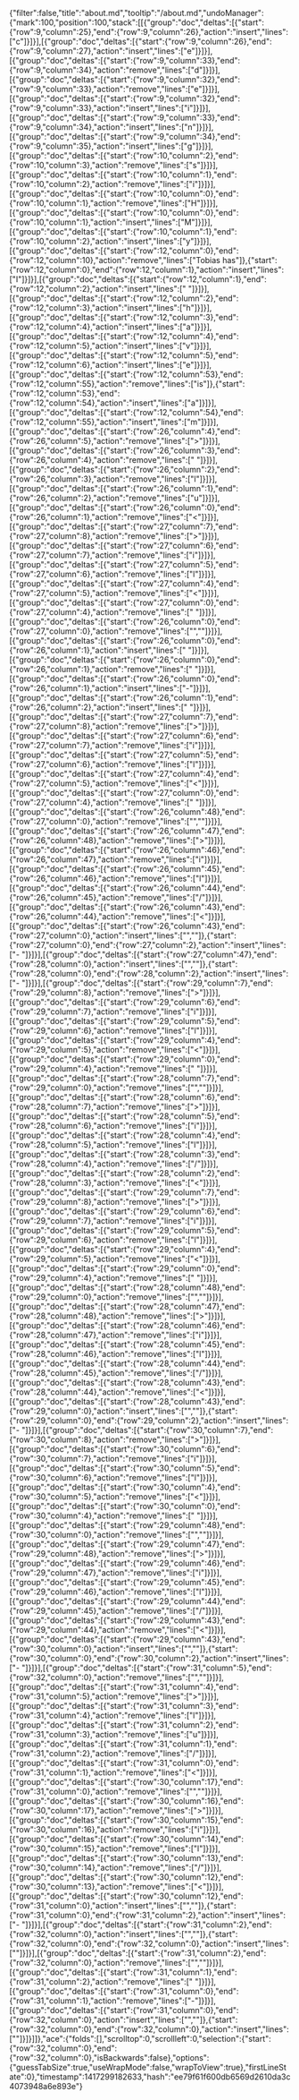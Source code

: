 {"filter":false,"title":"about.md","tooltip":"/about.md","undoManager":{"mark":100,"position":100,"stack":[[{"group":"doc","deltas":[{"start":{"row":9,"column":25},"end":{"row":9,"column":26},"action":"insert","lines":["c"]}]}],[{"group":"doc","deltas":[{"start":{"row":9,"column":26},"end":{"row":9,"column":27},"action":"insert","lines":["e"]}]}],[{"group":"doc","deltas":[{"start":{"row":9,"column":33},"end":{"row":9,"column":34},"action":"remove","lines":["d"]}]}],[{"group":"doc","deltas":[{"start":{"row":9,"column":32},"end":{"row":9,"column":33},"action":"remove","lines":["e"]}]}],[{"group":"doc","deltas":[{"start":{"row":9,"column":32},"end":{"row":9,"column":33},"action":"insert","lines":["i"]}]}],[{"group":"doc","deltas":[{"start":{"row":9,"column":33},"end":{"row":9,"column":34},"action":"insert","lines":["n"]}]}],[{"group":"doc","deltas":[{"start":{"row":9,"column":34},"end":{"row":9,"column":35},"action":"insert","lines":["g"]}]}],[{"group":"doc","deltas":[{"start":{"row":10,"column":2},"end":{"row":10,"column":3},"action":"remove","lines":["s"]}]}],[{"group":"doc","deltas":[{"start":{"row":10,"column":1},"end":{"row":10,"column":2},"action":"remove","lines":["i"]}]}],[{"group":"doc","deltas":[{"start":{"row":10,"column":0},"end":{"row":10,"column":1},"action":"remove","lines":["H"]}]}],[{"group":"doc","deltas":[{"start":{"row":10,"column":0},"end":{"row":10,"column":1},"action":"insert","lines":["M"]}]}],[{"group":"doc","deltas":[{"start":{"row":10,"column":1},"end":{"row":10,"column":2},"action":"insert","lines":["y"]}]}],[{"group":"doc","deltas":[{"start":{"row":12,"column":0},"end":{"row":12,"column":10},"action":"remove","lines":["Tobias has"]},{"start":{"row":12,"column":0},"end":{"row":12,"column":1},"action":"insert","lines":["I"]}]}],[{"group":"doc","deltas":[{"start":{"row":12,"column":1},"end":{"row":12,"column":2},"action":"insert","lines":[" "]}]}],[{"group":"doc","deltas":[{"start":{"row":12,"column":2},"end":{"row":12,"column":3},"action":"insert","lines":["h"]}]}],[{"group":"doc","deltas":[{"start":{"row":12,"column":3},"end":{"row":12,"column":4},"action":"insert","lines":["a"]}]}],[{"group":"doc","deltas":[{"start":{"row":12,"column":4},"end":{"row":12,"column":5},"action":"insert","lines":["v"]}]}],[{"group":"doc","deltas":[{"start":{"row":12,"column":5},"end":{"row":12,"column":6},"action":"insert","lines":["e"]}]}],[{"group":"doc","deltas":[{"start":{"row":12,"column":53},"end":{"row":12,"column":55},"action":"remove","lines":["is"]},{"start":{"row":12,"column":53},"end":{"row":12,"column":54},"action":"insert","lines":["a"]}]}],[{"group":"doc","deltas":[{"start":{"row":12,"column":54},"end":{"row":12,"column":55},"action":"insert","lines":["m"]}]}],[{"group":"doc","deltas":[{"start":{"row":26,"column":4},"end":{"row":26,"column":5},"action":"remove","lines":[">"]}]}],[{"group":"doc","deltas":[{"start":{"row":26,"column":3},"end":{"row":26,"column":4},"action":"remove","lines":[" "]}]}],[{"group":"doc","deltas":[{"start":{"row":26,"column":2},"end":{"row":26,"column":3},"action":"remove","lines":["l"]}]}],[{"group":"doc","deltas":[{"start":{"row":26,"column":1},"end":{"row":26,"column":2},"action":"remove","lines":["u"]}]}],[{"group":"doc","deltas":[{"start":{"row":26,"column":0},"end":{"row":26,"column":1},"action":"remove","lines":["<"]}]}],[{"group":"doc","deltas":[{"start":{"row":27,"column":7},"end":{"row":27,"column":8},"action":"remove","lines":[">"]}]}],[{"group":"doc","deltas":[{"start":{"row":27,"column":6},"end":{"row":27,"column":7},"action":"remove","lines":["i"]}]}],[{"group":"doc","deltas":[{"start":{"row":27,"column":5},"end":{"row":27,"column":6},"action":"remove","lines":["l"]}]}],[{"group":"doc","deltas":[{"start":{"row":27,"column":4},"end":{"row":27,"column":5},"action":"remove","lines":["<"]}]}],[{"group":"doc","deltas":[{"start":{"row":27,"column":0},"end":{"row":27,"column":4},"action":"remove","lines":["    "]}]}],[{"group":"doc","deltas":[{"start":{"row":26,"column":0},"end":{"row":27,"column":0},"action":"remove","lines":["",""]}]}],[{"group":"doc","deltas":[{"start":{"row":26,"column":0},"end":{"row":26,"column":1},"action":"insert","lines":[" "]}]}],[{"group":"doc","deltas":[{"start":{"row":26,"column":0},"end":{"row":26,"column":1},"action":"remove","lines":[" "]}]}],[{"group":"doc","deltas":[{"start":{"row":26,"column":0},"end":{"row":26,"column":1},"action":"insert","lines":["-"]}]}],[{"group":"doc","deltas":[{"start":{"row":26,"column":1},"end":{"row":26,"column":2},"action":"insert","lines":[" "]}]}],[{"group":"doc","deltas":[{"start":{"row":27,"column":7},"end":{"row":27,"column":8},"action":"remove","lines":[">"]}]}],[{"group":"doc","deltas":[{"start":{"row":27,"column":6},"end":{"row":27,"column":7},"action":"remove","lines":["i"]}]}],[{"group":"doc","deltas":[{"start":{"row":27,"column":5},"end":{"row":27,"column":6},"action":"remove","lines":["l"]}]}],[{"group":"doc","deltas":[{"start":{"row":27,"column":4},"end":{"row":27,"column":5},"action":"remove","lines":["<"]}]}],[{"group":"doc","deltas":[{"start":{"row":27,"column":0},"end":{"row":27,"column":4},"action":"remove","lines":["    "]}]}],[{"group":"doc","deltas":[{"start":{"row":26,"column":48},"end":{"row":27,"column":0},"action":"remove","lines":["",""]}]}],[{"group":"doc","deltas":[{"start":{"row":26,"column":47},"end":{"row":26,"column":48},"action":"remove","lines":[">"]}]}],[{"group":"doc","deltas":[{"start":{"row":26,"column":46},"end":{"row":26,"column":47},"action":"remove","lines":["i"]}]}],[{"group":"doc","deltas":[{"start":{"row":26,"column":45},"end":{"row":26,"column":46},"action":"remove","lines":["l"]}]}],[{"group":"doc","deltas":[{"start":{"row":26,"column":44},"end":{"row":26,"column":45},"action":"remove","lines":["/"]}]}],[{"group":"doc","deltas":[{"start":{"row":26,"column":43},"end":{"row":26,"column":44},"action":"remove","lines":["<"]}]}],[{"group":"doc","deltas":[{"start":{"row":26,"column":43},"end":{"row":27,"column":0},"action":"insert","lines":["",""]},{"start":{"row":27,"column":0},"end":{"row":27,"column":2},"action":"insert","lines":["- "]}]}],[{"group":"doc","deltas":[{"start":{"row":27,"column":47},"end":{"row":28,"column":0},"action":"insert","lines":["",""]},{"start":{"row":28,"column":0},"end":{"row":28,"column":2},"action":"insert","lines":["- "]}]}],[{"group":"doc","deltas":[{"start":{"row":29,"column":7},"end":{"row":29,"column":8},"action":"remove","lines":[">"]}]}],[{"group":"doc","deltas":[{"start":{"row":29,"column":6},"end":{"row":29,"column":7},"action":"remove","lines":["i"]}]}],[{"group":"doc","deltas":[{"start":{"row":29,"column":5},"end":{"row":29,"column":6},"action":"remove","lines":["l"]}]}],[{"group":"doc","deltas":[{"start":{"row":29,"column":4},"end":{"row":29,"column":5},"action":"remove","lines":["<"]}]}],[{"group":"doc","deltas":[{"start":{"row":29,"column":0},"end":{"row":29,"column":4},"action":"remove","lines":["    "]}]}],[{"group":"doc","deltas":[{"start":{"row":28,"column":7},"end":{"row":29,"column":0},"action":"remove","lines":["",""]}]}],[{"group":"doc","deltas":[{"start":{"row":28,"column":6},"end":{"row":28,"column":7},"action":"remove","lines":[">"]}]}],[{"group":"doc","deltas":[{"start":{"row":28,"column":5},"end":{"row":28,"column":6},"action":"remove","lines":["i"]}]}],[{"group":"doc","deltas":[{"start":{"row":28,"column":4},"end":{"row":28,"column":5},"action":"remove","lines":["l"]}]}],[{"group":"doc","deltas":[{"start":{"row":28,"column":3},"end":{"row":28,"column":4},"action":"remove","lines":["/"]}]}],[{"group":"doc","deltas":[{"start":{"row":28,"column":2},"end":{"row":28,"column":3},"action":"remove","lines":["<"]}]}],[{"group":"doc","deltas":[{"start":{"row":29,"column":7},"end":{"row":29,"column":8},"action":"remove","lines":[">"]}]}],[{"group":"doc","deltas":[{"start":{"row":29,"column":6},"end":{"row":29,"column":7},"action":"remove","lines":["i"]}]}],[{"group":"doc","deltas":[{"start":{"row":29,"column":5},"end":{"row":29,"column":6},"action":"remove","lines":["l"]}]}],[{"group":"doc","deltas":[{"start":{"row":29,"column":4},"end":{"row":29,"column":5},"action":"remove","lines":["<"]}]}],[{"group":"doc","deltas":[{"start":{"row":29,"column":0},"end":{"row":29,"column":4},"action":"remove","lines":["    "]}]}],[{"group":"doc","deltas":[{"start":{"row":28,"column":48},"end":{"row":29,"column":0},"action":"remove","lines":["",""]}]}],[{"group":"doc","deltas":[{"start":{"row":28,"column":47},"end":{"row":28,"column":48},"action":"remove","lines":[">"]}]}],[{"group":"doc","deltas":[{"start":{"row":28,"column":46},"end":{"row":28,"column":47},"action":"remove","lines":["i"]}]}],[{"group":"doc","deltas":[{"start":{"row":28,"column":45},"end":{"row":28,"column":46},"action":"remove","lines":["l"]}]}],[{"group":"doc","deltas":[{"start":{"row":28,"column":44},"end":{"row":28,"column":45},"action":"remove","lines":["/"]}]}],[{"group":"doc","deltas":[{"start":{"row":28,"column":43},"end":{"row":28,"column":44},"action":"remove","lines":["<"]}]}],[{"group":"doc","deltas":[{"start":{"row":28,"column":43},"end":{"row":29,"column":0},"action":"insert","lines":["",""]},{"start":{"row":29,"column":0},"end":{"row":29,"column":2},"action":"insert","lines":["- "]}]}],[{"group":"doc","deltas":[{"start":{"row":30,"column":7},"end":{"row":30,"column":8},"action":"remove","lines":[">"]}]}],[{"group":"doc","deltas":[{"start":{"row":30,"column":6},"end":{"row":30,"column":7},"action":"remove","lines":["i"]}]}],[{"group":"doc","deltas":[{"start":{"row":30,"column":5},"end":{"row":30,"column":6},"action":"remove","lines":["l"]}]}],[{"group":"doc","deltas":[{"start":{"row":30,"column":4},"end":{"row":30,"column":5},"action":"remove","lines":["<"]}]}],[{"group":"doc","deltas":[{"start":{"row":30,"column":0},"end":{"row":30,"column":4},"action":"remove","lines":["    "]}]}],[{"group":"doc","deltas":[{"start":{"row":29,"column":48},"end":{"row":30,"column":0},"action":"remove","lines":["",""]}]}],[{"group":"doc","deltas":[{"start":{"row":29,"column":47},"end":{"row":29,"column":48},"action":"remove","lines":[">"]}]}],[{"group":"doc","deltas":[{"start":{"row":29,"column":46},"end":{"row":29,"column":47},"action":"remove","lines":["i"]}]}],[{"group":"doc","deltas":[{"start":{"row":29,"column":45},"end":{"row":29,"column":46},"action":"remove","lines":["l"]}]}],[{"group":"doc","deltas":[{"start":{"row":29,"column":44},"end":{"row":29,"column":45},"action":"remove","lines":["/"]}]}],[{"group":"doc","deltas":[{"start":{"row":29,"column":43},"end":{"row":29,"column":44},"action":"remove","lines":["<"]}]}],[{"group":"doc","deltas":[{"start":{"row":29,"column":43},"end":{"row":30,"column":0},"action":"insert","lines":["",""]},{"start":{"row":30,"column":0},"end":{"row":30,"column":2},"action":"insert","lines":["- "]}]}],[{"group":"doc","deltas":[{"start":{"row":31,"column":5},"end":{"row":32,"column":0},"action":"remove","lines":["",""]}]}],[{"group":"doc","deltas":[{"start":{"row":31,"column":4},"end":{"row":31,"column":5},"action":"remove","lines":[">"]}]}],[{"group":"doc","deltas":[{"start":{"row":31,"column":3},"end":{"row":31,"column":4},"action":"remove","lines":["l"]}]}],[{"group":"doc","deltas":[{"start":{"row":31,"column":2},"end":{"row":31,"column":3},"action":"remove","lines":["u"]}]}],[{"group":"doc","deltas":[{"start":{"row":31,"column":1},"end":{"row":31,"column":2},"action":"remove","lines":["/"]}]}],[{"group":"doc","deltas":[{"start":{"row":31,"column":0},"end":{"row":31,"column":1},"action":"remove","lines":["<"]}]}],[{"group":"doc","deltas":[{"start":{"row":30,"column":17},"end":{"row":31,"column":0},"action":"remove","lines":["",""]}]}],[{"group":"doc","deltas":[{"start":{"row":30,"column":16},"end":{"row":30,"column":17},"action":"remove","lines":[">"]}]}],[{"group":"doc","deltas":[{"start":{"row":30,"column":15},"end":{"row":30,"column":16},"action":"remove","lines":["i"]}]}],[{"group":"doc","deltas":[{"start":{"row":30,"column":14},"end":{"row":30,"column":15},"action":"remove","lines":["l"]}]}],[{"group":"doc","deltas":[{"start":{"row":30,"column":13},"end":{"row":30,"column":14},"action":"remove","lines":["/"]}]}],[{"group":"doc","deltas":[{"start":{"row":30,"column":12},"end":{"row":30,"column":13},"action":"remove","lines":["<"]}]}],[{"group":"doc","deltas":[{"start":{"row":30,"column":12},"end":{"row":31,"column":0},"action":"insert","lines":["",""]},{"start":{"row":31,"column":0},"end":{"row":31,"column":2},"action":"insert","lines":["- "]}]}],[{"group":"doc","deltas":[{"start":{"row":31,"column":2},"end":{"row":32,"column":0},"action":"insert","lines":["",""]},{"start":{"row":32,"column":0},"end":{"row":32,"column":0},"action":"insert","lines":[""]}]}],[{"group":"doc","deltas":[{"start":{"row":31,"column":2},"end":{"row":32,"column":0},"action":"remove","lines":["",""]}]}],[{"group":"doc","deltas":[{"start":{"row":31,"column":1},"end":{"row":31,"column":2},"action":"remove","lines":[" "]}]}],[{"group":"doc","deltas":[{"start":{"row":31,"column":0},"end":{"row":31,"column":1},"action":"remove","lines":["-"]}]}],[{"group":"doc","deltas":[{"start":{"row":31,"column":0},"end":{"row":32,"column":0},"action":"insert","lines":["",""]},{"start":{"row":32,"column":0},"end":{"row":32,"column":0},"action":"insert","lines":[""]}]}]]},"ace":{"folds":[],"scrolltop":0,"scrollleft":0,"selection":{"start":{"row":32,"column":0},"end":{"row":32,"column":0},"isBackwards":false},"options":{"guessTabSize":true,"useWrapMode":false,"wrapToView":true},"firstLineState":0},"timestamp":1417299182633,"hash":"ee79f61f600db6569d2610da3c4073948a6e893e"}